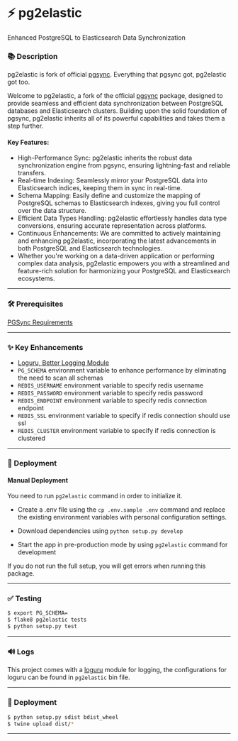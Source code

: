 # ⚡ pg2elastic

Enhanced PostgreSQL to Elasticsearch Data Synchronization

### 📚 Description

pg2elastic is fork of official [pgsync](https://pgsync.com/). Everything that pgsync got, pg2elastic got too.

Welcome to pg2elastic, a fork of the official [pgsync](https://pgsync.com/) package, designed to provide seamless and
efficient data synchronization between PostgreSQL databases and Elasticsearch clusters.
Building upon the solid foundation of pgsync, pg2elastic inherits all of its powerful capabilities and takes them a step
further.

#### Key Features:

* High-Performance Sync: pg2elastic inherits the robust data synchronization engine from pgsync, ensuring lightning-fast
  and reliable transfers.
* Real-time Indexing: Seamlessly mirror your PostgreSQL data into Elasticsearch indices, keeping them in sync in
  real-time.
* Schema Mapping: Easily define and customize the mapping of PostgreSQL schemas to Elasticsearch indexes, giving you
  full control over the data structure.
* Efficient Data Types Handling: pg2elastic effortlessly handles data type conversions, ensuring accurate representation
  across platforms.
* Continuous Enhancements: We are committed to actively maintaining and enhancing pg2elastic, incorporating the latest
  advancements in both PostgreSQL and Elasticsearch technologies.
* Whether you're working on a data-driven application or performing complex data analysis, pg2elastic empowers you with
  a streamlined and feature-rich solution for harmonizing your PostgreSQL and Elasticsearch ecosystems.

---

### 🛠️ Prerequisites

[PGSync Requirements](https://github.com/toluaina/pgsync#requirements)

---

### ✨ Key Enhancements

* [Loguru, Better Logging Module](https://github.com/Delgan/loguru)
* `PG_SCHEMA` environment variable to enhance performance by eliminating the need to scan all schemas
* `REDIS_USERNAME` environment variable to specify redis username
* `REDIS_PASSWORD` environment variable to specify redis password
* `REDIS_ENDPOINT` environment variable to specify redis connection endpoint
* `REDIS_SSL` environment variable to specify if redis connection should use ssl
* `REDIS_CLUSTER` environment variable to specify if redis connection is clustered

---

### 🚀 Deployment

#### Manual Deployment

You need to run `pg2elastic` command in order to initialize it.

- Create a .env file using the `cp .env.sample .env` command and replace the existing environment variables with
  personal configuration settings.

- Download dependencies using `python setup.py develop`

- Start the app in pre-production mode by using `pg2elastic` command for development

If you do not run the full setup, you will get errors when running this package.

---

### ✅ Testing

```bash
$ export PG_SCHEMA=
$ flake8 pg2elastic tests
$ python setup.py test
```

---

### 🔊 Logs

This project comes with a [loguru](https://github.com/Delgan/loguru) module for logging, the configurations
for loguru can be found in `pg2elastic` bin file.

---

### 🚚 Deployment

```bash
$ python setup.py sdist bdist_wheel
$ twine upload dist/*
```

---

